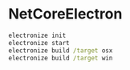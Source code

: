 # NetCoreElectron

```cmd
electronize init
electronize start
electronize build /target osx
electronize build /target win
```
